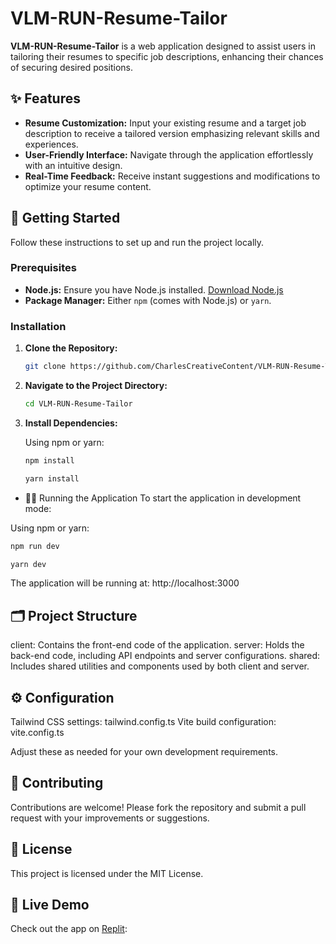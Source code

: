 # VLM-RUN-Resume-Tailor

**VLM-RUN-Resume-Tailor** is a web application designed to assist users in tailoring their resumes to specific job descriptions, enhancing their chances of securing desired positions.

## ✨ Features

- **Resume Customization:** Input your existing resume and a target job description to receive a tailored version emphasizing relevant skills and experiences.
- **User-Friendly Interface:** Navigate through the application effortlessly with an intuitive design.
- **Real-Time Feedback:** Receive instant suggestions and modifications to optimize your resume content.

## 🚀 Getting Started

Follow these instructions to set up and run the project locally.

### Prerequisites

- **Node.js:** Ensure you have Node.js installed. [Download Node.js](https://nodejs.org/)
- **Package Manager:** Either `npm` (comes with Node.js) or `yarn`.

### Installation

1. **Clone the Repository:**

   ```bash
   git clone https://github.com/CharlesCreativeContent/VLM-RUN-Resume-Tailor.git
   ```

2. **Navigate to the Project Directory:**

   ```bash
   cd VLM-RUN-Resume-Tailor
   ```

3. **Install Dependencies:**

   Using npm or yarn:

   ```bash
   npm install

   yarn install
   ```

- 🏃‍♂️ Running the Application
To start the application in development mode:

Using npm or yarn:

   ```bash
   npm run dev

   yarn dev
   ```

The application will be running at:
http://localhost:3000

## 🗂 Project Structure
client: Contains the front-end code of the application.
server: Holds the back-end code, including API endpoints and server configurations.
shared: Includes shared utilities and components used by both client and server.

## ⚙️ Configuration
Tailwind CSS settings: tailwind.config.ts
Vite build configuration: vite.config.ts

Adjust these as needed for your own development requirements.

## 🤝 Contributing
Contributions are welcome!
Please fork the repository and submit a pull request with your improvements or suggestions.

## 📄 License
This project is licensed under the MIT License.

## 🔗 Live Demo
Check out the app on [Replit](https://replit.com/@CharlesCreative/ResumeAiTailor):







